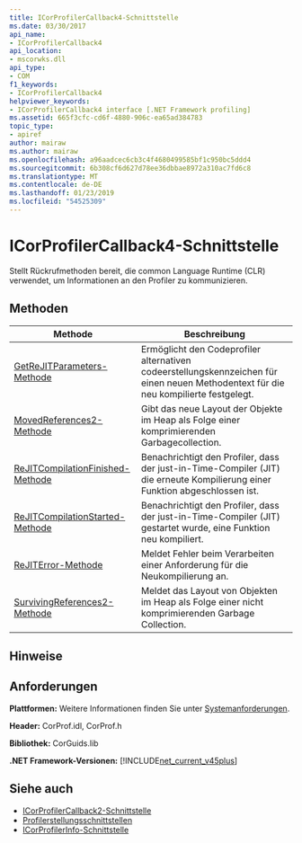 ```yaml
---
title: ICorProfilerCallback4-Schnittstelle
ms.date: 03/30/2017
api_name:
- ICorProfilerCallback4
api_location:
- mscorwks.dll
api_type:
- COM
f1_keywords:
- ICorProfilerCallback4
helpviewer_keywords:
- ICorProfilerCallback4 interface [.NET Framework profiling]
ms.assetid: 665f3cfc-cd6f-4880-906c-ea65ad384783
topic_type:
- apiref
author: mairaw
ms.author: mairaw
ms.openlocfilehash: a96aadcec6cb3c4f4680499585bf1c950bc5ddd4
ms.sourcegitcommit: 6b308cf6d627d78ee36dbbae8972a310ac7fd6c8
ms.translationtype: MT
ms.contentlocale: de-DE
ms.lasthandoff: 01/23/2019
ms.locfileid: "54525309"
---
```

# <a name="icorprofilercallback4-interface"></a>ICorProfilerCallback4-Schnittstelle
Stellt Rückrufmethoden bereit, die common Language Runtime (CLR) verwendet, um Informationen an den Profiler zu kommunizieren.  
  
## <a name="methods"></a>Methoden  
  
|Methode|Beschreibung|  
|------------|-----------------|  
|[GetReJITParameters-Methode](../../../../docs/framework/unmanaged-api/profiling/icorprofilercallback4-getrejitparameters-method.md)|Ermöglicht den Codeprofiler alternativen codeerstellungskennzeichen für einen neuen Methodentext für die neu kompilierte festgelegt.|  
|[MovedReferences2-Methode](../../../../docs/framework/unmanaged-api/profiling/icorprofilercallback4-movedreferences2-method.md)|Gibt das neue Layout der Objekte im Heap als Folge einer komprimierenden Garbagecollection.|  
|[ReJITCompilationFinished-Methode](../../../../docs/framework/unmanaged-api/profiling/icorprofilercallback4-rejitcompilationfinished-method.md)|Benachrichtigt den Profiler, dass der just-in-Time-Compiler (JIT) die erneute Kompilierung einer Funktion abgeschlossen ist.|  
|[ReJITCompilationStarted-Methode](../../../../docs/framework/unmanaged-api/profiling/icorprofilercallback4-rejitcompilationstarted-method.md)|Benachrichtigt den Profiler, dass der just-in-Time-Compiler (JIT) gestartet wurde, eine Funktion neu kompiliert.|  
|[ReJITError-Methode](../../../../docs/framework/unmanaged-api/profiling/icorprofilercallback4-rejiterror-method.md)|Meldet Fehler beim Verarbeiten einer Anforderung für die Neukompilierung an.|  
|[SurvivingReferences2-Methode](../../../../docs/framework/unmanaged-api/profiling/icorprofilercallback4-survivingreferences2-method.md)|Meldet das Layout von Objekten im Heap als Folge einer nicht komprimierenden Garbage Collection.|  
  
## <a name="remarks"></a>Hinweise  
  
## <a name="requirements"></a>Anforderungen  
 **Plattformen:** Weitere Informationen finden Sie unter [Systemanforderungen](../../../../docs/framework/get-started/system-requirements.md).  
  
 **Header:** CorProf.idl, CorProf.h  
  
 **Bibliothek:** CorGuids.lib  
  
 **.NET Framework-Versionen:** [!INCLUDE[net_current_v45plus](../../../../includes/net-current-v45plus-md.md)]  
  
## <a name="see-also"></a>Siehe auch
- [ICorProfilerCallback2-Schnittstelle](../../../../docs/framework/unmanaged-api/profiling/icorprofilercallback2-interface.md)
- [Profilerstellungsschnittstellen](../../../../docs/framework/unmanaged-api/profiling/profiling-interfaces.md)
- [ICorProfilerInfo-Schnittstelle](../../../../docs/framework/unmanaged-api/profiling/icorprofilerinfo-interface.md)
